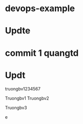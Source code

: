 # devops-example


# Updte

commit 1 quangtd
=======
# Updt
truongbv1234567



Truongbv1
Truongbv2


Truongbv3

e
